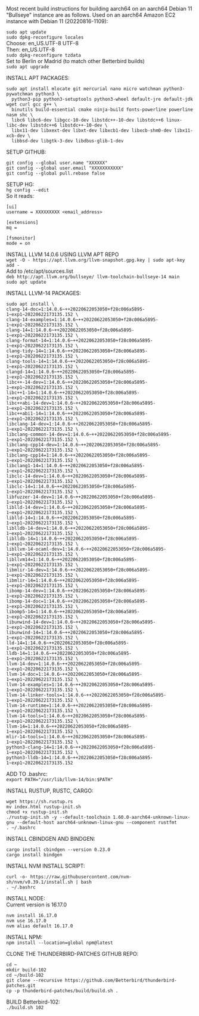 Most recent build instructions for building aarch64 on an aarch64 Debian 11 "Bullseye" instance are as follows.
Used on an aarch64 Amazon EC2 instance with Debian 11 (20220816-1109):

`sudo apt update`<br>
`sudo dpkg-reconfigure locales`<br>
Choose: en_US.UTF-8 UTF-8<br>
Then: en_US.UTF-8<br>
`sudo dpkg-reconfigure tzdata`<br>
Set to Berlin or Madrid (to match other Betterbird builds)<br>
`sudo apt upgrade`

INSTALL APT PACKAGES:
```
sudo apt install mlocate git mercurial nano micro watchman python3-pywatchman python3 \
  python3-pip python3-setuptools python3-wheel default-jre default-jdk wget curl gcc g++ \
  binutils build-essential cmake ninja-build fonts-powerline powerline nasm shc \
  libc6 libc6-dev libgcc-10-dev libstdc++-10-dev libstdc++6 linux-libc-dev libstdc++6 libstdc++-10-dev \
  libx11-dev libxext-dev libxt-dev libxcb1-dev libxcb-shm0-dev libx11-xcb-dev \
  libbsd-dev libgtk-3-dev libdbus-glib-1-dev
```

SETUP GITHUB:
```
git config --global user.name "XXXXXX"
git config --global user.email "XXXXXXXXXXX"
git config --global pull.rebase false
```

SETUP HG:<br>
`hg config --edit`<br>
So it reads:
```
[ui]
username = XXXXXXXXX <email_address>

[extensions]
mq =

[fsmonitor]
mode = on
```

INSTALL LLVM 14.0.6 USING LLVM APT REPO<br>
`wget -O - https://apt.llvm.org/llvm-snapshot.gpg.key | sudo apt-key add -`<br>
Add to /etc/apt/sources.list<br>
`deb http://apt.llvm.org/bullseye/ llvm-toolchain-bullseye-14 main`<br>
`sudo apt update`

INSTALL LLVM-14 PACKAGES:
```
sudo apt install \
clang-14-doc=1:14.0.6~++20220622053050+f28c006a5895-1~exp1~20220622173135.152 \
clang-14-examples=1:14.0.6~++20220622053050+f28c006a5895-1~exp1~20220622173135.152 \
clang-14=1:14.0.6~++20220622053050+f28c006a5895-1~exp1~20220622173135.152 \
clang-format-14=1:14.0.6~++20220622053050+f28c006a5895-1~exp1~20220622173135.152 \
clang-tidy-14=1:14.0.6~++20220622053050+f28c006a5895-1~exp1~20220622173135.152 \
clang-tools-14=1:14.0.6~++20220622053050+f28c006a5895-1~exp1~20220622173135.152 \
clangd-14=1:14.0.6~++20220622053050+f28c006a5895-1~exp1~20220622173135.152 \
libc++-14-dev=1:14.0.6~++20220622053050+f28c006a5895-1~exp1~20220622173135.152 \
libc++1-14=1:14.0.6~++20220622053050+f28c006a5895-1~exp1~20220622173135.152 \
libc++abi-14-dev=1:14.0.6~++20220622053050+f28c006a5895-1~exp1~20220622173135.152 \
libc++abi1-14=1:14.0.6~++20220622053050+f28c006a5895-1~exp1~20220622173135.152 \
libclang-14-dev=1:14.0.6~++20220622053050+f28c006a5895-1~exp1~20220622173135.152 \
libclang-common-14-dev=1:14.0.6~++20220622053050+f28c006a5895-1~exp1~20220622173135.152 \
libclang-cpp14-dev=1:14.0.6~++20220622053050+f28c006a5895-1~exp1~20220622173135.152 \
libclang-cpp14=1:14.0.6~++20220622053050+f28c006a5895-1~exp1~20220622173135.152 \
libclang1-14=1:14.0.6~++20220622053050+f28c006a5895-1~exp1~20220622173135.152 \
libclc-14-dev=1:14.0.6~++20220622053050+f28c006a5895-1~exp1~20220622173135.152 \
libclc-14=1:14.0.6~++20220622053050+f28c006a5895-1~exp1~20220622173135.152 \
libfuzzer-14-dev=1:14.0.6~++20220622053050+f28c006a5895-1~exp1~20220622173135.152 \
liblld-14-dev=1:14.0.6~++20220622053050+f28c006a5895-1~exp1~20220622173135.152 \
liblld-14=1:14.0.6~++20220622053050+f28c006a5895-1~exp1~20220622173135.152 \
liblldb-14-dev=1:14.0.6~++20220622053050+f28c006a5895-1~exp1~20220622173135.152 \
liblldb-14=1:14.0.6~++20220622053050+f28c006a5895-1~exp1~20220622173135.152 \
libllvm-14-ocaml-dev=1:14.0.6~++20220622053050+f28c006a5895-1~exp1~20220622173135.152 \
libllvm14=1:14.0.6~++20220622053050+f28c006a5895-1~exp1~20220622173135.152 \
libmlir-14-dev=1:14.0.6~++20220622053050+f28c006a5895-1~exp1~20220622173135.152 \
libmlir-14=1:14.0.6~++20220622053050+f28c006a5895-1~exp1~20220622173135.152 \
libomp-14-dev=1:14.0.6~++20220622053050+f28c006a5895-1~exp1~20220622173135.152 \
libomp-14-doc=1:14.0.6~++20220622053050+f28c006a5895-1~exp1~20220622173135.152 \
libomp5-14=1:14.0.6~++20220622053050+f28c006a5895-1~exp1~20220622173135.152 \
libunwind-14-dev=1:14.0.6~++20220622053050+f28c006a5895-1~exp1~20220622173135.152 \
libunwind-14=1:14.0.6~++20220622053050+f28c006a5895-1~exp1~20220622173135.152 \
lld-14=1:14.0.6~++20220622053050+f28c006a5895-1~exp1~20220622173135.152 \
lldb-14=1:14.0.6~++20220622053050+f28c006a5895-1~exp1~20220622173135.152 \
llvm-14-dev=1:14.0.6~++20220622053050+f28c006a5895-1~exp1~20220622173135.152 \
llvm-14-doc=1:14.0.6~++20220622053050+f28c006a5895-1~exp1~20220622173135.152 \
llvm-14-examples=1:14.0.6~++20220622053050+f28c006a5895-1~exp1~20220622173135.152 \
llvm-14-linker-tools=1:14.0.6~++20220622053050+f28c006a5895-1~exp1~20220622173135.152 \
llvm-14-runtime=1:14.0.6~++20220622053050+f28c006a5895-1~exp1~20220622173135.152 \
llvm-14-tools=1:14.0.6~++20220622053050+f28c006a5895-1~exp1~20220622173135.152 \
llvm-14=1:14.0.6~++20220622053050+f28c006a5895-1~exp1~20220622173135.152 \
mlir-14-tools=1:14.0.6~++20220622053050+f28c006a5895-1~exp1~20220622173135.152 \
python3-clang-14=1:14.0.6~++20220622053050+f28c006a5895-1~exp1~20220622173135.152 \
python3-lldb-14=1:14.0.6~++20220622053050+f28c006a5895-1~exp1~20220622173135.152 
```

ADD TO .bashrc:<br>
`export PATH="/usr/lib/llvm-14/bin:$PATH"`

INSTALL RUSTUP, RUSTC, CARGO:
```
wget https://sh.rustup.rs
mv index.html rustup-init.sh
chmod +x rustup-init.sh
./rustup-init.sh -y --default-toolchain 1.60.0-aarch64-unknown-linux-gnu --default-host aarch64-unknown-linux-gnu --component rustfmt
. ~/.bashrc

```
INSTALL CBINDGEN AND BINDGEN:
```
cargo install cbindgen --version 0.23.0
cargo install bindgen
```

INSTALL NVM INSTALL SCRIPT:
```
curl -o- https://raw.githubusercontent.com/nvm-sh/nvm/v0.39.1/install.sh | bash
. ~/.bashrc

```
INSTALL NODE:<br>
Current version is 16.17.0
```
nvm install 16.17.0
nvm use 16.17.0
nvm alias default 16.17.0
```

INSTALL NPM:<br>
`npm install --location=global npm@latest`

CLONE THE THUNDERBIRD-PATCHES GITHUB REPO:
```
cd ~
mkdir build-102
cd ~/build-102
git clone --recursive https://github.com/Betterbird/thunderbird-patches.git
cp -p thunderbird-patches/build/build.sh .
```
BUILD Betterbird-102:<br>
`./build.sh 102`
